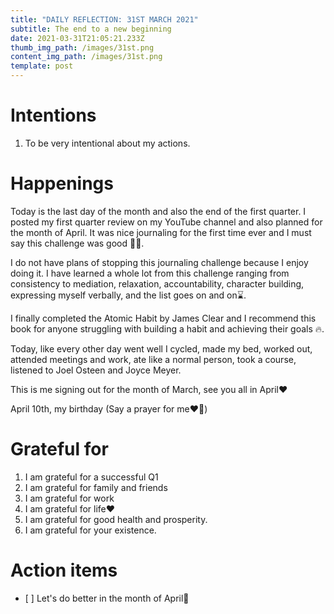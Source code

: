 ```yaml
---
title: "DAILY REFLECTION: 31ST MARCH 2021"
subtitle: The end to a new beginning
date: 2021-03-31T21:05:21.233Z
thumb_img_path: /images/31st.png
content_img_path: /images/31st.png
template: post
---
```



# Intentions

1. To be very intentional about my actions.

# Happenings

Today is the last day of the month and also the end of the first quarter. I posted my first quarter review on my YouTube channel and also planned for the month of April. It was nice journaling for the first time ever and I must say this challenge was good 💪🏽.

I do not have plans of stopping this journaling challenge because I enjoy doing it. I have learned a whole lot from this challenge ranging from consistency to mediation, relaxation, accountability, character building, expressing myself verbally, and the list goes on and on⌛️.

I finally completed the Atomic Habit by James Clear and I recommend this book for anyone struggling with building a habit and achieving their goals 🔥.

Today, like every other day went well I cycled, made my bed, worked out, attended meetings and work, ate like a normal person, took a course, listened to Joel Osteen and Joyce Meyer.

This is me signing out for the month of March, see you all in April❤️

April 10th, my birthday (Say a prayer for me❤️🌼)

# Grateful for

1. I am grateful for a successful Q1
2. I am grateful for family and friends
3. I am grateful for work
4. I am grateful for life❤️
5. I am grateful for good health and prosperity.
6. I am grateful for your existence.

# Action items

* \[ ] Let's do better in the month of April🌼